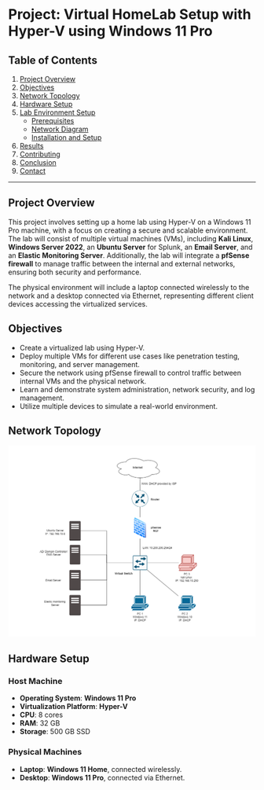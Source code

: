 # Project: Virtual HomeLab Setup with Hyper-V using Windows 11 Pro

## Table of Contents
1. [Project Overview](#overview)
2. [Objectives](#objectives)
3. [Network Topology](#network-topology)
4. [Hardware Setup](#Hardware-Setup)
5. [Lab Environment Setup](#lab-environment-setup)
    - [Prerequisites](#prerequisites)
    - [Network Diagram](#network-diagram)
    - [Installation and Setup](#installation-and-setup)
6. [Results](#results)
7. [Contributing](#contributing)
8. [Conclusion](#conclusion)
9. [Contact](#contact)

____

## Project Overview

This project involves setting up a home lab using Hyper-V on a Windows 11 Pro machine, with a focus on creating a secure and scalable environment. 
The lab will consist of multiple virtual machines (VMs), including **Kali Linux**, **Windows Server 2022**, an **Ubuntu Server** for Splunk, an **Email Server**, and an **Elastic Monitoring Server**. Additionally, the lab will integrate a **pfSense firewall** to manage traffic between the internal and external networks, ensuring both security and performance.

The physical environment will include a laptop connected wirelessly to the network and a desktop connected via Ethernet, representing different client devices accessing the virtualized services.



## Objectives

- Create a virtualized lab using Hyper-V.
- Deploy multiple VMs for different use cases like penetration testing, monitoring, and server management.
- Secure the network using pfSense firewall to control traffic between internal VMs and the physical network.
- Learn and demonstrate system administration, network security, and log management.
- Utilize multiple devices to simulate a real-world environment.



## Network Topology 

![Network Topology](https://github.com/TcyberSec/Virtual-HomeLab-Setup-with-Hyper---V-/blob/main/Network%20Topology.png)

## Hardware Setup

### Host Machine
- **Operating System**: **Windows 11 Pro**
- **Virtualization Platform**: **Hyper-V**
- **CPU**: 8 cores
- **RAM**: 32 GB
- **Storage**: 500 GB SSD

### Physical Machines
- **Laptop**: **Windows 11 Home**, connected wirelessly.
- **Desktop**: **Windows 11 Pro**, connected via Ethernet.
